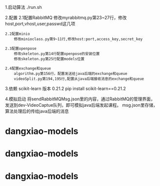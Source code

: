 1.启动算法
    ./run.sh

2.配置
    2.1配置RabbitMQ
        修改myrabbitmq.py第23~27行，修改host,port,vhost,user,passwd这几项

    2.2配置minio
        修改minioclass.py第9~11行,修改host:port,access_key,secret_key

    2.3配置openpose
        修改skeleton.py第14行配置openpose的安装位置
        修改skeleton.py第25行配置models位置

    2.4配置exchange和queue
        algorithm.py第156行，配置发送给java后端的exchange和queue
        videoSplit.py第194,195行,配置从java后端接收消息的exchange和queue

3.依赖
    scikit-learn 版本  0.21.2
    pip install scikit-learn==0.21.2

4.模拟启动
    将sendRabbitMQMsg.json里的内容，通过RabbitMQ的管理界面，发送到dev-VideoCaptue队列，即可模拟java后端发起课程。
    msg.json里存储，算法处理后的传给java后端的消息
# dangxiao-models
# dangxiao-models
# dangxiao-models
